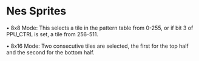 # Nes Sprites

• 8x8 Mode: 
This selects a tile in the pattern table from 0-255, or if bit 3 of PPU_CTRL is set, a tile from 256-511.  

• 8x16 Mode: 
Two consecutive tiles are selected, the first for the top half and the second for the bottom half. 


